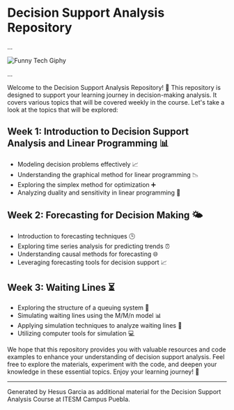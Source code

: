 # Decision Support Analysis Repository

...

![Funny Tech Giphy](https://media.giphy.com/media/13HgwGsXF0aiGY/giphy.gif)

...

Welcome to the Decision Support Analysis Repository! 🎉 This repository is designed to support your learning journey in decision-making analysis. It covers various topics that will be covered weekly in the course. Let's take a look at the topics that will be explored:

## Week 1: Introduction to Decision Support Analysis and Linear Programming 📊
- Modeling decision problems effectively 📈
- Understanding the graphical method for linear programming 📉
- Exploring the simplex method for optimization ➕
- Analyzing duality and sensitivity in linear programming 🔄

## Week 2: Forecasting for Decision Making 🌤️
- Introduction to forecasting techniques 🕒
- Exploring time series analysis for predicting trends ⏰
- Understanding causal methods for forecasting 🌐
- Leveraging forecasting tools for decision support 📈

## Week 3: Waiting Lines ⏳
- Exploring the structure of a queuing system 🚶
- Simulating waiting lines using the M/M/n model 📊
- Applying simulation techniques to analyze waiting lines 🔁
- Utilizing computer tools for simulation 💻

We hope that this repository provides you with valuable resources and code examples to enhance your understanding of decision support analysis. Feel free to explore the materials, experiment with the code, and deepen your knowledge in these essential topics. Enjoy your learning journey! 🚀

---
Generated by Hesus Garcia as additional material for the Decision Support Analysis Course at ITESM Campus Puebla. 
